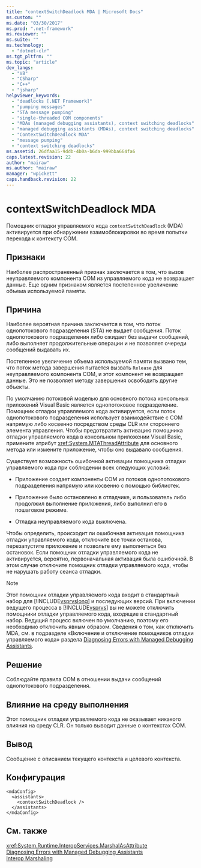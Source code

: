 ```yaml
---
title: "contextSwitchDeadlock MDA | Microsoft Docs"
ms.custom: ""
ms.date: "03/30/2017"
ms.prod: ".net-framework"
ms.reviewer: ""
ms.suite: ""
ms.technology: 
  - "dotnet-clr"
ms.tgt_pltfrm: ""
ms.topic: "article"
dev_langs: 
  - "VB"
  - "CSharp"
  - "C++"
  - "jsharp"
helpviewer_keywords: 
  - "deadlocks [.NET Framework]"
  - "pumping messages"
  - "STA message pumping"
  - "single-threaded COM components"
  - "MDAs (managed debugging assistants), context switching deadlocks"
  - "managed debugging assistants (MDAs), context switching deadlocks"
  - "ContextSwitchDeadlock MDA"
  - "message pumping"
  - "context switching deadlocks"
ms.assetid: 26dfaa15-9ddb-4b0a-b6da-999bba664fa6
caps.latest.revision: 22
author: "mairaw"
ms.author: "mairaw"
manager: "wpickett"
caps.handback.revision: 22
---
```

# contextSwitchDeadlock MDA
Помощник отладки управляемого кода `contextSwitchDeadlock` \(MDA\) активируется при обнаружении взаимоблокировки во время попытки перехода к контексту COM.  
  
## Признаки  
 Наиболее распространенный признак заключается в том, что вызов неуправляемого компонента COM из управляемого кода не возвращает данные.  Еще одним признаком является постепенное увеличение объема используемой памяти.  
  
## Причина  
 Наиболее вероятная причина заключается в том, что поток однопотокового подразделения \(STA\) не выдает сообщения.  Поток однопотокового подразделения либо ожидает без выдачи сообщений, либо выполняет продолжительные операции и не позволяет очереди сообщений выдавать их.  
  
 Постепенное увеличение объема используемой памяти вызвано тем, что поток метода завершения пытается вызвать `Release` для неуправляемого компонента COM, и этот компонент не возвращает данные.  Это не позволяет методу завершения освободить другие объекты.  
  
 По умолчанию потоковой моделью для основного потока консольных приложений Visual Basic является однопотоковое подразделение.  Помощник отладки управляемого кода активируется, если поток однопотокового подразделения использует взаимодействие с COM напрямую либо косвенно посредством среды CLR или стороннего элемента управления.  Чтобы предотвратить активацию помощника отладки управляемого кода в консольном приложении Visual Basic, примените атрибут <xref:System.MTAThreadAttribute> для основного метода или измените приложение, чтобы оно выдавало сообщения.  
  
 Существует возможность ошибочной активации помощника отладки управляемого кода при соблюдении всех следующих условий:  
  
-   Приложение создает компоненты COM из потоков однопотокового подразделения напрямую или косвенно с помощью библиотек.  
  
-   Приложение было остановлено в отладчике, и пользователь либо продолжил выполнение приложения, либо выполнил его в пошаговом режиме.  
  
-   Отладка неуправляемого кода выключена.  
  
 Чтобы определить, происходит ли ошибочная активация помощника отладки управляемого кода, отключите все точки останова, перезапустите приложение и позвольте ему выполняться без остановок.  Если помощник отладки управляемого кода не активируется, вероятно, первоначальная активация была ошибочной.  В этом случае отключите помощник отладки управляемого кода, чтобы не нарушать работу сеанса отладки.  
  
> [!NOTE]
>  Этот помощник отладки управляемого кода входит в стандартный набор для [!INCLUDE[vsprvslong](../../../includes/vsprvslong-md.md)] и последующих версий.  При включении ведущего процесса в [!INCLUDE[vsprvs](../../../includes/vsprvs-md.md)] вы не можете отключить помощники отладки управляемого кода, входящие в стандартный набор.  Ведущий процесс включен по умолчанию, поэтому его необходимо отключить явным образом.  Сведения о том, как отключить MDA, см. в подразделе «Включение и отключение помощников отладки управляемого кода» раздела [Diagnosing Errors with Managed Debugging Assistants](../../../docs/framework/debug-trace-profile/diagnosing-errors-with-managed-debugging-assistants.md).  
  
## Решение  
 Соблюдайте правила COM в отношении выдачи сообщений однопотокового подразделения.  
  
## Влияние на среду выполнения  
 Этот помощник отладки управляемого кода не оказывает никакого влияния на среду CLR.  Он только выводит данные о контекстах COM.  
  
## Вывод  
 Сообщение с описанием текущего контекста и целевого контекста.  
  
## Конфигурация  
  
```  
<mdaConfig>  
  <assistants>  
    <contextSwitchDeadlock />  
  </assistants>  
</mdaConfig>  
```  
  
## См. также  
 <xref:System.Runtime.InteropServices.MarshalAsAttribute>   
 [Diagnosing Errors with Managed Debugging Assistants](../../../docs/framework/debug-trace-profile/diagnosing-errors-with-managed-debugging-assistants.md)   
 [Interop Marshaling](../../../docs/framework/interop/interop-marshaling.md)